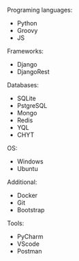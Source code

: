 Programing languages:
- Python
- Groovy
- JS

Frameworks:
- Django
- DjangoRest

Databases:
- SQLite
- PstgreSQL
- Mongo
- Redis
- YQL
- CHYT

OS:
- Windows
- Ubuntu

Additional:
- Docker
- Git
- Bootstrap

Tools:
- PyCharm
- VScode
- Postman
